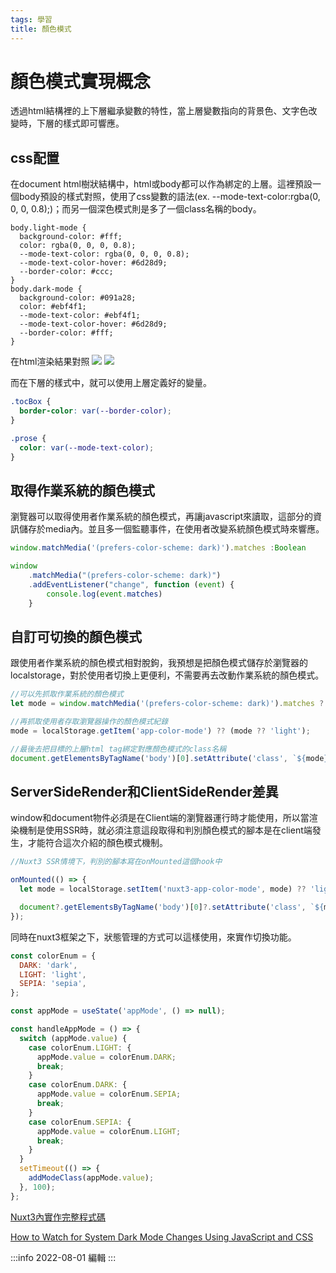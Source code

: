 ```yaml
---
tags: 學習
title: 顏色模式
---
```

# 顏色模式實現概念
透過html結構裡的上下層繼承變數的特性，當上層變數指向的背景色、文字色改變時，下層的樣式即可響應。


## css配置

在document html樹狀結構中，html或body都可以作為綁定的上層。這裡預設一個body預設的樣式對照，使用了css變數的語法(ex. --mode-text-color:rgba(0, 0, 0, 0.8);)；而另一個深色模式則是多了一個class名稱的body。
```
body.light-mode {
  background-color: #fff;
  color: rgba(0, 0, 0, 0.8);
  --mode-text-color: rgba(0, 0, 0, 0.8);
  --mode-text-color-hover: #6d28d9;
  --border-color: #ccc;
}
body.dark-mode {
  background-color: #091a28;
  color: #ebf4f1;
  --mode-text-color: #ebf4f1;
  --mode-text-color-hover: #6d28d9;
  --border-color: #fff;
}

```

在html渲染結果對照
![](https://i.imgur.com/wJ0dg5B.jpg)
![](https://i.imgur.com/rsP9HC5.jpg)

而在下層的樣式中，就可以使用上層定義好的變量。
```css
.tocBox {
  border-color: var(--border-color);
}

.prose {
  color: var(--mode-text-color);
}
```


## 取得作業系統的顏色模式
瀏覽器可以取得使用者作業系統的顏色模式，再讓javascript來讀取，這部分的資訊儲存於media內。並且多一個監聽事件，在使用者改變系統顏色模式時來響應。
```javascript
window.matchMedia('(prefers-color-scheme: dark)').matches :Boolean

window
	.matchMedia("(prefers-color-scheme: dark)")
	.addEventListener("change", function (event) {
        console.log(event.matches)
    }
```

## 自訂可切換的顏色模式
跟使用者作業系統的顏色模式相對脫鉤，我預想是把顏色模式儲存於瀏覽器的localstorage，對於使用者切換上更便利，不需要再去改動作業系統的顏色模式。

```javascript 
//可以先抓取作業系統的顏色模式
let mode = window.matchMedia('(prefers-color-scheme: dark)').matches ? 'dark' : null;

//再抓取使用者存取瀏覽器操作的顏色模式紀錄
mode = localStorage.getItem('app-color-mode') ?? (mode ?? 'light');

//最後去把目標的上層html tag綁定對應顏色模式的class名稱
document.getElementsByTagName('body')[0].setAttribute('class', `${mode}-mode`);

```

## ServerSideRender和ClientSideRender差異
window和document物件必須是在Client端的瀏覽器運行時才能使用，所以當渲染機制是使用SSR時，就必須注意這段取得和判別顏色模式的腳本是在client端發生，才能符合這次介紹的顏色模式機制。

```javascript
//Nuxt3 SSR情境下，判別的腳本寫在onMounted這個hook中

onMounted(() => {
  let mode = localStorage.setItem('nuxt3-app-color-mode', mode) ?? 'light'

  document?.getElementsByTagName('body')[0]?.setAttribute('class', `${mode}-mode`);
});

```

同時在nuxt3框架之下，狀態管理的方式可以這樣使用，來實作切換功能。
```javascript
const colorEnum = {
  DARK: 'dark',
  LIGHT: 'light',
  SEPIA: 'sepia',
};

const appMode = useState('appMode', () => null);

const handleAppMode = () => {
  switch (appMode.value) {
    case colorEnum.LIGHT: {
      appMode.value = colorEnum.DARK;
      break;
    }
    case colorEnum.DARK: {
      appMode.value = colorEnum.SEPIA;
      break;
    }
    case colorEnum.SEPIA: {
      appMode.value = colorEnum.LIGHT;
      break;
    }
  }
  setTimeout(() => {
    addModeClass(appMode.value);
  }, 100);
};

```

[Nuxt3內實作完整程式碼](https://github.com/lian0103/nuxt3-notes/blob/main/components/Nav.vue)

[How to Watch for System Dark Mode Changes Using JavaScript and CSS](https://www.section.io/engineering-education/watch-for-system-dark-mode-using-js-css/)

:::info
2022-08-01 編輯
:::

